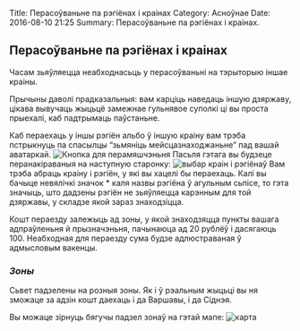 Title: Перасоўваньне па рэгіёнах і краінах
Category: Асноўнае
Date: 2016-08-10 21:25
Summary: Перасоўваньне па рэгіёнах і краінах.

## Перасоўваньне па рэгіёнах і краінах

Часам зьяўляецца неабходнасьць у перасоўваньні на тэрыторыю іншае краіны.

Прычыны даволі прадказальныя: вам карціць наведаць іншую дзяржаву, цікава вывучаць жыцьцё замежнае гульнявое суполкі ці вы проста прыехалі, каб падтрымаць паўстаньне.

Каб пераехаць у іншы рэгіён альбо ў іншую краіну вам трэба пстрыкнуць па спасылцы “зьмяніць мейсцазнаходжаньне” пад вашай аватаркай.
![Кнопка для перамяшчэньня](https://erepubliktuto.files.wordpress.com/2012/05/1-7-1.png?w=595)
Пасьля гэтага вы будзеце перанакіраваныя на наступную старонку:
![выбар краін і рэгіёнаў](https://erepubliktuto.files.wordpress.com/2012/05/1-7-2.png?w=595)
Вам трэба абраць краіну і рэгіён, у які вы хацелі бы пераехаць. Калі вы бачыце невялічкі значок * каля назвы рэгіёна ў агульным сьпісе, то гэта значыць, што дадзены рэгіён не зьяўляецца карэнным для той дзяржавы, у складзе якой зараз знаходзіцца.

Кошт пераезду залежыць ад зоны, у якой знаходзяцца пункты вашага адпраўленьня й прызначэньня, пачынаюца ад 20 рублёў і дасягаюць 100. Неабходная для пераезду сума будзе адлюстраваная ў адмысловым вакенцы.

###  _Зоны_ 

Сьвет падзелены на розныя зоны. Як і ў рэальным жыцьці вы ня зможаце за адзін кошт даехаць і да Варшавы, і да Сіднэя.

Вы можаце зірнуць бягучы падзел зонаў на гэтай мапе:
![карта](https://i0.wp.com/wiki.erepublik.com/images/a/af/Non-official-map-MT.png)
